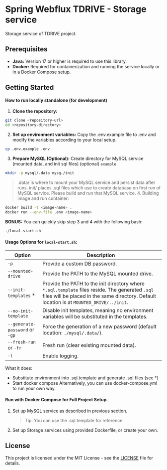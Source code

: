 # Spring Webflux TDRIVE - Storage service

Storage service of TDRIVE project.

## Prerequisites

- **Java:** Version 17 or higher is required to use this library.
- **Docker:** Required for containerization and running the service locally or in a Docker Compose setup.

## Getting Started

#### How to run locally standalone (for development)

1. **Clone the repository:**

```bash
git clone <repository-url>
cd <repository-directory>
```

2. **Set up environment variables:**
   Copy the .env.example file to .env and modify the variables according to your local setup.

```bash
cp .env.example .env
```

3. **Prepare MySQL (Optional):**
   Create directory for MySQL service (mounted data, and init sql files) (optional)
   `example`

```bash
mkdir -p mysql/.data mysq./init
```

> .data/ is where to mount your MySQL service and persist data after runs.
> init/ places .sql files which use to create database on first run of MySQL service.
> Please build and run that MySQL service. 4. Building image and run container:

```bash
docker build -t <image-name> .
docker run --env-file .env <image-name>
```

**BONUS:**
You can quickly skip step 3 and 4 with the following bash:

```bash
./local-start.sh
```

#### Usage Options for `local-start.sh`:

| Option                         | Description                                                                                                                                                                                  |
| ------------------------------ | -------------------------------------------------------------------------------------------------------------------------------------------------------------------------------------------- |
| `-p`                           | Provide a custom DB password.                                                                                                                                                                |
| `--mounted-drive`              | Provide the PATH to the MySQL mounted drive.                                                                                                                                                 |
| `--init-templates` \*          | Provide the PATH to the init directory where `*.sql.template` files reside. The generated `.sql` files will be placed in the same directory. Default location is at `MOUNTED_DRIVE/../init`. |
| `--no-init-template`           | Disable init templates, meaning no environment variables will be substituted in the templates.                                                                                               |
| `--generate-password` or `-gp` | Force the generation of a new password (default location: `./mysql/.data/`).                                                                                                                 |
| `--fresh-run` or `-fr`         | Fresh run (clear existing mounted data).                                                                                                                                                     |
| `-l`                           | Enable logging.                                                                                                                                                                              |

What it does:

- Substitute environment into .sql.template and generate .sql files (see \*)
- Start docker compose
  Alternatively, you can use docker-compose.yml to run your own way.

#### Run with Docker Compose for Full Project Setup.

1. Set up MySQL service as described in previous section.
   > Tip: You can use the .sql.template for reference.
2. Set up Storage services using provided Dockerfile, or create your own.

## License

This project is licensed under the MIT License - see the [LICENSE](LICENSE) file for details.

